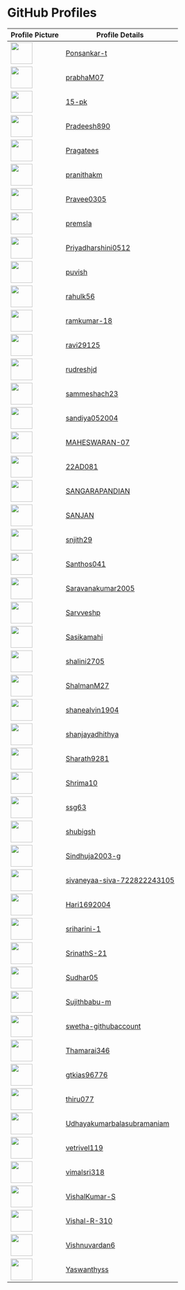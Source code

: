 # GitHub Profiles

| Profile Picture | Profile Details |
| --------------- | --------------- |
| <img src="https://github.com/Ponsankar-t.png" width="50"> | [Ponsankar-t](https://github.com/Ponsankar-t) |
| <img src="https://github.com/prabhaM07.png" width="50"> | [prabhaM07](https://github.com/prabhaM07) |
| <img src="https://github.com/15-pk.png" width="50"> | [15-pk](https://github.com/15-pk) |
| <img src="https://github.com/Pradeesh890.png" width="50"> | [Pradeesh890](https://github.com/Pradeesh890) |
| <img src="https://github.com/Pragatees.png" width="50"> | [Pragatees](https://github.com/Pragatees) |
| <img src="https://github.com/pranithakm.png" width="50"> | [pranithakm](https://github.com/pranithakm) |
| <img src="https://github.com/Pravee0305.png" width="50"> | [Pravee0305](https://github.com/Pravee0305) |
| <img src="https://github.com/premsla.png" width="50"> | [premsla](https://github.com/premsla) |
| <img src="https://github.com/Priyadharshini0512.png" width="50"> | [Priyadharshini0512](https://github.com/Priyadharshini0512) |
| <img src="https://github.com/puvish.png" width="50"> | [puvish](https://github.com/puvish) |
| <img src="https://github.com/rahulk56.png" width="50"> | [rahulk56](https://github.com/rahulk56) |
| <img src="https://github.com/ramkumar-18.png" width="50"> | [ramkumar-18](https://github.com/ramkumar-18) |
| <img src="https://github.com/ravi29125.png" width="50"> | [ravi29125](https://github.com/ravi29125) |
| <img src="https://github.com/rudreshjd.png" width="50"> | [rudreshjd](https://github.com/rudreshjd) |
| <img src="https://github.com/sammeshach23.png" width="50"> | [sammeshach23](https://github.com/sammeshach23) |
| <img src="https://github.com/sandiya052004.png" width="50"> | [sandiya052004](https://github.com/sandiya052004) |
| <img src="https://github.com/MAHESWARAN-07.png" width="50"> | [MAHESWARAN-07](https://github.com/MAHESWARAN-07) |
| <img src="https://github.com/22AD081.png" width="50"> | [22AD081](https://github.com/22AD081) |
| <img src="https://github.com/SANGARAPANDIAN.png" width="50"> | [SANGARAPANDIAN](https://github.com/SANGARAPANDIAN) |
| <img src="https://github.com/SANJAN.png" width="50"> | [SANJAN](https://github.com/SANJAN) |
| <img src="https://github.com/snjith29.png" width="50"> | [snjith29](https://github.com/snjith29) |
| <img src="https://github.com/Santhos041.png" width="50"> | [Santhos041](https://github.com/Santhos041) |
| <img src="https://github.com/Saravanakumar2005.png" width="50"> | [Saravanakumar2005](https://github.com/Saravanakumar2005) |
| <img src="https://github.com/Sarvveshp.png" width="50"> | [Sarvveshp](https://github.com/Sarvveshp) |
| <img src="https://github.com/Sasikamahi.png" width="50"> | [Sasikamahi](https://github.com/Sasikamahi) |
| <img src="https://github.com/shalini2705.png" width="50"> | [shalini2705](https://github.com/shalini2705) |
| <img src="https://github.com/ShalmanM27.png" width="50"> | [ShalmanM27](https://github.com/ShalmanM27) |
| <img src="https://github.com/shanealvin1904.png" width="50"> | [shanealvin1904](https://github.com/shanealvin1904) |
| <img src="https://github.com/shanjayadhithya.png" width="50"> | [shanjayadhithya](https://github.com/shanjayadhithya) |
| <img src="https://github.com/Sharath9281.png" width="50"> | [Sharath9281](https://github.com/Sharath9281) |
| <img src="https://github.com/Shrima10.png" width="50"> | [Shrima10](https://github.com/Shrima10) |
| <img src="https://github.com/ssg63.png" width="50"> | [ssg63](https://github.com/ssg63) |
| <img src="https://github.com/shubigsh.png" width="50"> | [shubigsh](https://github.com/shubigsh) |
| <img src="https://github.com/Sindhuja2003-g.png" width="50"> | [Sindhuja2003-g](https://github.com/Sindhuja2003-g) |
| <img src="https://github.com/sivaneyaa-siva-722822243105.png" width="50"> | [sivaneyaa-siva-722822243105](https://github.com/sivaneyaa-siva-722822243105) |
| <img src="https://github.com/Hari1692004.png" width="50"> | [Hari1692004](https://github.com/Hari1692004) |
| <img src="https://github.com/sriharini-1.png" width="50"> | [sriharini-1](https://github.com/sriharini-1) |
| <img src="https://github.com/SrinathS-21.png" width="50"> | [SrinathS-21](https://github.com/SrinathS-21) |
| <img src="https://github.com/Sudhar05.png" width="50"> | [Sudhar05](https://github.com/Sudhar05) |
| <img src="https://github.com/Sujithbabu-m.png" width="50"> | [Sujithbabu-m](https://github.com/Sujithbabu-m) |
| <img src="https://github.com/swetha-githubaccount.png" width="50"> | [swetha-githubaccount](https://github.com/swetha-githubaccount) |
| <img src="https://github.com/Thamarai346.png" width="50"> | [Thamarai346](https://github.com/Thamarai346) |
| <img src="https://github.com/gtkias96776.png" width="50"> | [gtkias96776](https://github.com/gtkias96776) |
| <img src="https://github.com/thiru077.png" width="50"> | [thiru077](https://github.com/thiru077) |
| <img src="https://github.com/Udhayakumarbalasubramaniam.png" width="50"> | [Udhayakumarbalasubramaniam](https://github.com/Udhayakumarbalasubramaniam?tab=repositories) |
| <img src="https://github.com/vetrivel119.png" width="50"> | [vetrivel119](https://github.com/vetrivel119) |
| <img src="https://github.com/vimalsri318.png" width="50"> | [vimalsri318](https://github.com/vimalsri318) |
| <img src="https://github.com/VishalKumar-S.png" width="50"> | [VishalKumar-S](https://github.com/VishalKumar-S) |
| <img src="https://github.com/Vishal-R-310.png" width="50"> | [Vishal-R-310](https://github.com/Vishal-R-310) |
| <img src="https://github.com/Vishnuvardan6.png" width="50"> | [Vishnuvardan6](https://github.com/Vishnuvardan6) |
| <img src="https://github.com/Yaswanthyss.png" width="50"> | [Yaswanthyss](https://github.com/Yaswanthyss) |

